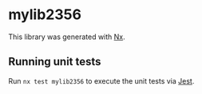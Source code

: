 # mylib2356

This library was generated with [Nx](https://nx.dev).

## Running unit tests

Run `nx test mylib2356` to execute the unit tests via [Jest](https://jestjs.io).
